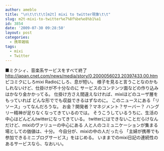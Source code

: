 ```yaml
---
author: ameblo
title: "\n\t\t\t\t[m2t] mixi to twitter現象\t\t"
slug: m2t-mixi-to-twitter%e7%8f%be%e8%b1%a1
id: 3854
date: '2009-07-30 09:28:50'
layout: post
categories:
  - 携帯雑稿
tags:
  - mixi
  - Twitter
---
```


■ミクシィ、音楽系サービスをすべて終了 http://japan.cnet.com/news/media/story/0,2000056023,20397433,00.htm ピコミクにしろmixi Radioにしろ、息が短い。 様子を見ると言うことなのかもしれないけど、仕掛けが不十分なのに サービスのコンテンツ面などの作り込みはかなり金かかってる。 仕掛け方さえ間違えなければ、mixiほどのユーザ層をもっていれば どんな形ででも収益できるはずなのに。 このニュースにある「リソース」ってなんだろうな。 お金？開発者？マネジメント？サーバー？ ハングリー精神が足りなくなってきているのでは。 そうこうしているうちに、生活の中心はどんどんtwitterになってきている。 twitterにはできないことだらけなんだけど、mixiのヴァリューの中心にある 人と人のコミュニケーションが集まる場としての価値は、十分。 今自分が、mixiの中の人だったら 「主婦が携帯でも参加できるミニブログサービス」をはじめる。 いままでのmixi日記の連続性のあるサービスなら、なおいい。